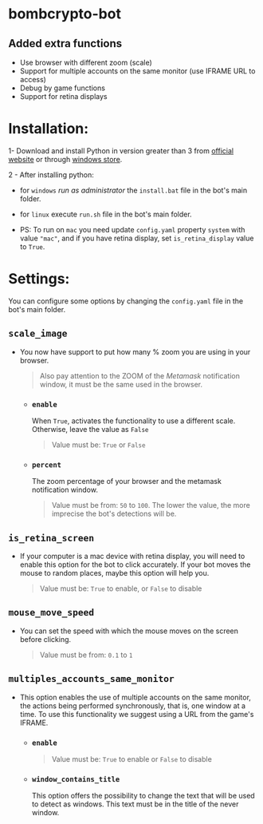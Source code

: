 # bombcrypto-bot

## Added extra functions

- Use browser with different zoom (scale)
- Support for multiple accounts on the same monitor (use IFRAME URL to access)
- Debug by game functions
- Support for retina displays

# Installation:

1- Download and install Python in version greater than 3 from [official website](https://www.python.org/downloads/) or through [windows store](https://www.microsoft.com/p/python-37/9nj46sx7x90p?activetab=pivot:overviewtab).

2 - After installing python:

- for `windows` _run as administrator_ the `install.bat` file in the bot's main folder.
- for `linux` execute `run.sh` file in the bot's main folder.

- PS: To run on `mac` you need update `config.yaml` property `system` with value `"mac"`, and if you have retina display, set `is_retina_display` value to `True`.

# Settings:

You can configure some options by changing the `config.yaml` file in the bot's main folder.

## `scale_image`

- You now have support to put how many % zoom you are using in your browser.

  > Also pay attention to the ZOOM of the _Metamask_ notification window, it must be the same used in the browser.

  - ### `enable`

    When `True`, activates the functionality to use a different scale. Otherwise, leave the value as `False`

    > Value must be: `True` or `False`

  - ### `percent`
    The zoom percentage of your browser and the metamask notification window.
    > Value must be from: `50` to `100`. The lower the value, the more imprecise the bot's detections will be.

## `is_retina_screen`

- If your computer is a mac device with retina display, you will need to enable this option for the bot to click accurately. If your bot moves the mouse to random places, maybe this option will help you.
  > Value must be: `True` to enable, or `False` to disable

## `mouse_move_speed`

- You can set the speed with which the mouse moves on the screen before clicking.
  > Value must be from: `0.1` to `1`

## `multiples_accounts_same_monitor`

- This option enables the use of multiple accounts on the same monitor, the actions being performed synchronously, that is, one window at a time. To use this functionality we suggest using a URL from the game's IFRAME.

  - ### `enable`

    > Value must be: `True` to enable or `False` to disable

  - ### `window_contains_title`
    This option offers the possibility to change the text that will be used to detect as windows. This text must be in the title of the never window.
